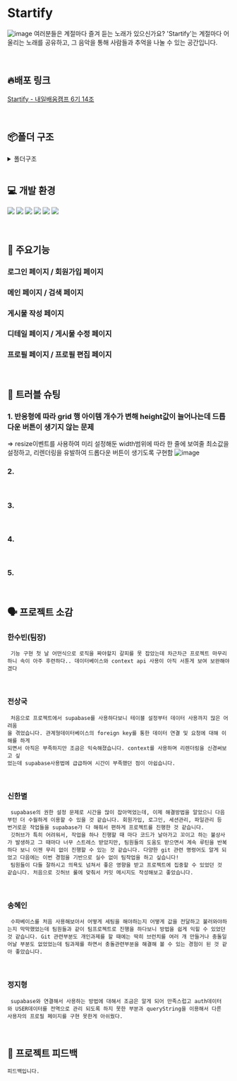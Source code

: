 # Startify
![image](https://github.com/user-attachments/assets/628d4ca4-4544-4452-9a23-10519c8205e4)
여러분들은 계절마다 즐겨 듣는 노래가 있으신가요?
'Startify'는  계절마다 어울리는 노래를 공유하고, 그 음악을 통해 사람들과 추억을 나눌 수 있는 공간입니다.

<br/>


## 🔥배포 링크
[Startify - 내일배움캠프 6기 14조](https://startify-ashen.vercel.app/)

<br/>

## 📦폴더 구조
<details>
<summary>폴더구조</summary>
```
📦react-startify<br/>
 ┣ 📂public<br/>
 ┃ ┗ 📜favicon.png<br/>
 ┣ 📂src<br/>
 ┃ ┣ 📂assets<br/>
 ┃ ┃ ┣ 📜2024-09-03_12.32.21.png<br/>
 ┃ ┃ ┣ 📜blankProfile.png<br/>
 ┃ ┃ ┣ 📜delete.png<br/>
 ┃ ┃ ┣ 📜dislike.png<br/>
 ┃ ┃ ┣ 📜dislike01.png<br/>
 ┃ ┃ ┣ 📜edit.png<br/>
 ┃ ┃ ┣ 📜fall.png<br/>
 ┃ ┃ ┣ 📜like.png<br/>
 ┃ ┃ ┣ 📜like01.png<br/>
 ┃ ┃ ┣ 📜like03.png<br/>
 ┃ ┃ ┣ 📜playButton.png<br/>
 ┃ ┃ ┣ 📜playButton02.png<br/>
 ┃ ┃ ┣ 📜song.png<br/>
 ┃ ┃ ┣ 📜spring.png<br/>
 ┃ ┃ ┣ 📜summer.png<br/>
 ┃ ┃ ┣ 📜temporalLogo.png<br/>
 ┃ ┃ ┗ 📜winter.png<br/>
 ┃ ┣ 📂components<br/>
 ┃ ┃ ┣ 📂common<br/>
 ┃ ┃ ┃ ┗ 📜Button.jsx<br/>
 ┃ ┃ ┣ 📂detail<br/>
 ┃ ┃ ┃ ┣ 📜DetailComment.jsx<br/>
 ┃ ┃ ┃ ┣ 📜DetailDeleteModal.jsx<br/>
 ┃ ┃ ┃ ┣ 📜DetailEditModal.jsx<br/>
 ┃ ┃ ┃ ┣ 📜DetailMusic.jsx<br/>
 ┃ ┃ ┃ ┣ 📜DetailOwner.jsx<br/>
 ┃ ┃ ┃ ┗ 📜DetailVisitor.jsx<br/>
 ┃ ┃ ┣ 📂form<br/>
 ┃ ┃ ┃ ┗ 📜style.jsx<br/>
 ┃ ┃ ┣ 📂home<br/>
 ┃ ┃ ┃ ┣ 📜HomeStyles.jsx<br/>
 ┃ ┃ ┃ ┣ 📜PostItem.jsx<br/>
 ┃ ┃ ┃ ┣ 📜PostItemList.jsx<br/>
 ┃ ┃ ┃ ┗ 📜SearchInput.jsx<br/>
 ┃ ┃ ┣ 📂layout<br/>
 ┃ ┃ ┃ ┣ 📜LayoutHeader.jsx<br/>
 ┃ ┃ ┃ ┗ 📜LayoutStyles.jsx<br/>
 ┃ ┃ ┣ 📂profile<br/>
 ┃ ┃ ┃ ┣ 📂css<br/>
 ┃ ┃ ┃ ┃ ┗ 📜active.css<br/>
 ┃ ┃ ┃ ┣ 📜Created.jsx<br/>
 ┃ ┃ ┃ ┣ 📜CreatedItem.jsx<br/>
 ┃ ┃ ┃ ┣ 📜Intro.jsx<br/>
 ┃ ┃ ┃ ┣ 📜Liked.jsx<br/>
 ┃ ┃ ┃ ┣ 📜LikedItem.jsx<br/>
 ┃ ┃ ┃ ┣ 📜ProfileContents.jsx<br/>
 ┃ ┃ ┃ ┣ 📜ProfileHeader.jsx<br/>
 ┃ ┃ ┃ ┗ 📜ProfileStyles.jsx<br/>
 ┃ ┃ ┣ 📂search<br/>
 ┃ ┃ ┃ ┗ 📜SearchStyle.jsx<br/>
 ┃ ┃ ┗ 📂userInfo<br/>
 ┃ ┃ ┃ ┗ 📜UserStyle.jsx<br/>
 ┃ ┣ 📂context<br/>
 ┃ ┃ ┣ 📜MusicContext.jsx<br/>
 ┃ ┃ ┣ 📜PostContext.jsx<br/>
 ┃ ┃ ┣ 📜SearchedMusicContext.jsx<br/>
 ┃ ┃ ┗ 📜UserContext.jsx<br/>
 ┃ ┣ 📂fonts<br/>
 ┃ ┃ ┗ 📂GmarketSansTTF<br/>
 ┃ ┃ ┃ ┣ 📜GmarketSansTTFBold.ttf<br/>
 ┃ ┃ ┃ ┣ 📜GmarketSansTTFLight.ttf<br/>
 ┃ ┃ ┃ ┣ 📜GmarketSansTTFMedium.ttf<br/>
 ┃ ┃ ┃ ┣ 📜LICENSE<br/>
 ┃ ┃ ┃ ┣ 📜SUITE-Bold.ttf<br/>
 ┃ ┃ ┃ ┣ 📜SUITE-ExtraBold.ttf<br/>
 ┃ ┃ ┃ ┣ 📜SUITE-Heavy.ttf<br/>
 ┃ ┃ ┃ ┣ 📜SUITE-Light.ttf<br/>
 ┃ ┃ ┃ ┣ 📜SUITE-Medium.ttf<br/>
 ┃ ┃ ┃ ┣ 📜SUITE-Regular.ttf<br/>
 ┃ ┃ ┃ ┗ 📜SUITE-SemiBold.ttf<br/>
 ┃ ┣ 📂hooks<br/>
 ┃ ┃ ┣ 📜useInput.jsx<br/>
 ┃ ┃ ┣ 📜useMusicContext.jsx<br/>
 ┃ ┃ ┗ 📜useSearchedMusicContext.jsx<br/>
 ┃ ┣ 📂pages<br/>
 ┃ ┃ ┣ 📜Detail.jsx<br/>
 ┃ ┃ ┣ 📜EditForm.jsx<br/>
 ┃ ┃ ┣ 📜Form.jsx<br/>
 ┃ ┃ ┣ 📜Home.jsx<br/>
 ┃ ┃ ┣ 📜Login.jsx<br/>
 ┃ ┃ ┣ 📜ModifyProfile.jsx<br/>
 ┃ ┃ ┣ 📜NotFound.jsx<br/>
 ┃ ┃ ┣ 📜Profile.jsx<br/>
 ┃ ┃ ┣ 📜Search.jsx<br/>
 ┃ ┃ ┗ 📜SignUp.jsx<br/>
 ┃ ┣ 📂shared<br/>
 ┃ ┃ ┣ 📜Layout.jsx<br/>
 ┃ ┃ ┗ 📜Router.jsx<br/>
 ┃ ┣ 📜App.jsx<br/>
 ┃ ┣ 📜index.css<br/>
 ┃ ┣ 📜main.jsx<br/>
 ┃ ┣ 📜supabaseClient.js<br/>
 ┃ ┗ 📜utils.js<br/>
 ┣ 📜.gitignore<br/>
 ┣ 📜.prettierignore<br/>
 ┣ 📜.prettierrc<br/>
 ┣ 📜eslint.config.js<br/>
 ┣ 📜index.html<br/>
 ┣ 📜package.json<br/>
 ┣ 📜README.md<br/>
 ┣ 📜vercel.json<br/>
 ┣ 📜vite.config.js<br/>
 ┗ 📜yarn.lock<br/>
 ```
 </details>

<br/>

## 💻 개발 환경
![](https://img.shields.io/badge/JavaScript-F7DF1E?style=for-the-badge&logo=JavaScript&logoColor=white)
![](https://img.shields.io/badge/HTML5-E34F26?style=for-the-badge&logo=html5&logoColor=white)
![](https://img.shields.io/badge/CSS3-1572B6?style=for-the-badge&logo=css3&logoColor=white)
![](https://img.shields.io/badge/React-20232A?style=for-the-badge&logo=react&logoColor=61DAFB)
![](https://img.shields.io/badge/Supabase-181818?style=for-the-badge&logo=supabase&logoColor=white)
![](https://img.shields.io/badge/styled--components-DB7093?style=for-the-badge&logo=styled-components&logoColor=white)

<br/>

## 🔧 주요기능
### 로그인 페이지 / 회원가입 페이지

### 메인 페이지 / 검색 페이지

### 게시물 작성 페이지

### 디테일 페이지 / 게시물 수정 페이지

### 프로필 페이지 / 프로필 편집 페이지

<br/>

## 🏹 트러블 슈팅
### 1. 반응형에 따라 grid 행 아이템 개수가 변해 height값이 늘어나는데 드롭다운 버튼이 생기지 않는 문제
=> resize이벤트를 사용하여 미리 설정해둔 width범위에 따라 한 줄에 보여줄 최소값을 설정하고, 리렌더링을 유발하여 드롭다운 버튼이 생기도록 구현함
![image](https://github.com/user-attachments/assets/df0aa904-34f6-49de-a0a3-827f9b10844f)
<br />

### 2.

<br />

### 3.

<br />

### 4.

<br />

### 5.

<br />

## 🗣️ 프로젝트 소감
### 한수빈(팀장)
```
 기능 구현 첫 날 어떤식으로 로직을 짜야할지 갈피를 못 잡았는데 차근차근 프로젝트 마무리하니 속이 아주 후련하다.. 데이터베이스와 context api 사용이 아직 서툰게 보여 보완해야겠다
```
<br/>

### 전상국
```
 처음으로 프로젝트에서 supabase를 사용하다보니 테이블 설정부터 데이터 사용까지 많은 어려움
을 겪었습니다. 관계형데이터베이스의 foreign key를 통한 데이터 연결 및 요청에 대해 이해를 하게
되면서 아직은 부족하지만 조금은 익숙해졌습니다. context를 사용하며 리렌더링을 신경써보고 싶
었는데 supabase사용법에 급급하여 시간이 부족했던 점이 아쉽습니다.
```
<br/>

### 신한별
```
 supabase의 권한 설정 문제로 시간을 많이 잡아먹었는데, 이제 해결방법을 알았으니 다음부턴 더 수월하게 이용할 수 있을 것 같습니다. 회원가입, 로그인, 세션관리, 파일관리 등 번거로운 작업들을 supabase가 다 해줘서 편하게 프로젝트를 진행한 것 같습니다.
 깃허브가 특히 어려워서, 작업을 하나 진행할 때 마다 코드가 날아가고 꼬이고 하는 불상사가 발생하고 그 때마다 너무 스트레스 받았지만, 팀원들의 도움도 받으면서 계속 루틴을 반복하다 보니 이젠 무리 없이 진행할 수 있는 것 같습니다. 다양한 git 관련 명령어도 알게 되었고 다음에는 이번 경험을 기반으로 실수 없이 팀작업을 하고 싶습니다!
 팀원들이 다들 잘하시고 의욕도 넘쳐서 좋은 영향을 받고 프로젝트에 집중할 수 있었던 것 같습니다. 처음으로 깃허브 룰에 맞춰서 커밋 메시지도 작성해보고 좋았습니다.
```
<br/>

### 송혜인
```
 수파베이스를 처음 사용해보아서 어떻게 세팅을 해야하는지 어떻게 값을 전달하고 불러와야하는지 막막했었는데 팀원들과 같이 팀프로젝트로 진행을 하다보니 방법을 쉽게 익힐 수 있었던 것 같습니다. Git 관련부분도 개인과제를 할 때에는 딱히 브런치를 여러 개 만들거나 충돌일어날 부분도 없었었는데 팀과제를 하면서 충돌관련부분을 해결해 볼 수 있는 경험이 된 것 같아 좋았습니다.
```
<br/>

### 정지형
```
 supabase와 연결해서 사용하는 방법에 대해서 조금은 알게 되어 만족스럽고 auth데이터
와 USER데이터를 전역으로 관리 되도록 하지 못한 부분과 queryString을 이용해서 다른
사용자의 프로필 페이지를 구현 못한게 아쉬웠다.
```
<br/>

## 📗 프로젝트 피드백
```
피드백입니다.
```